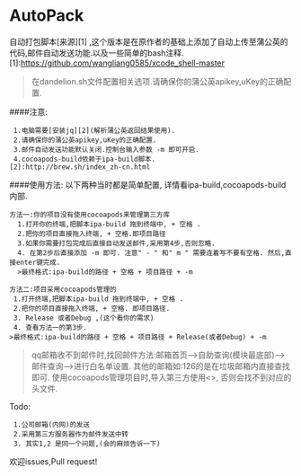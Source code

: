 # AutoPack
自动打包脚本[来源][1] ,这个版本是在原作者的基础上添加了自动上传至蒲公英的代码,邮件自动发送功能.以及一些简单的bash注释.
[1]:https://github.com/wangliang0585/xcode_shell-master

>在dandelion.sh文件配置相关选项.请确保你的蒲公英apikey,uKey的正确配置.

####注意: 

     1.电脑需要[安装jq][2](解析蒲公英返回结果使用).
     2.请确保你的蒲公英apikey,uKey的正确配置.
     3.邮件自动发送功能默认关闭.控制台输入参数 -m 即可开启.
     4.cocoapods-build依赖于ipa-build脚本.
    [2]:http://brew.sh/index_zh-cn.html

####使用方法:
以下两种当时都是简单配置, 详情看ipa-build,cocoapods-build内部.

    方法一:你的项目没有使用cocoapods来管理第三方库
      1.打开你的终端,把脚本ipa-build 拖到终端中, + 空格 .    
      2.把你的项目直接拖入终端, + 空格.即项目路径
      3.如果你需要打包完成后直接自动发送邮件,采用第4步,否则忽略. 
      4. 在第2步后直接添加 -m 即可. 注意" - " 和" m " 需要连着写不要有空格. 然后,直接enter键完成.
      >最终格式:ipa-build的路径 + 空格 + 项目路径 + -m  

    方法二:项目采用cocoapods管理的
     1.打开终端,把脚本ipa-build 拖到终端中, + 空格 .
     2.把你的项目直接拖入终端, + 空格. 即项目路径.
     3. Release 或者Debug ,(这个看你的需求)
     4. 查看方法一的第3步. 
    >最终格式:ipa-build的路径 + 空格 + 项目路径 + Release(或者Debug) + -m 
 
>qq邮箱收不到邮件时,找回邮件方法:邮箱首页-->自助查询(模块最底部)-->邮件查询-->进行白名单设置.
其他的邮箱如:126的是在垃圾邮箱内直接查找即可.
> 使用cocoapods管理项目时,导入第三方使用<>, 否则会找不到对应的头文件.


Todo:

     1.公司邮箱(内网)的发送
     2.采用第三方服务器作为邮件发送中转
     3. 其实1,2 是同一个问题,(会的麻烦告诉一下)
  
欢迎issues,Pull request!
  
